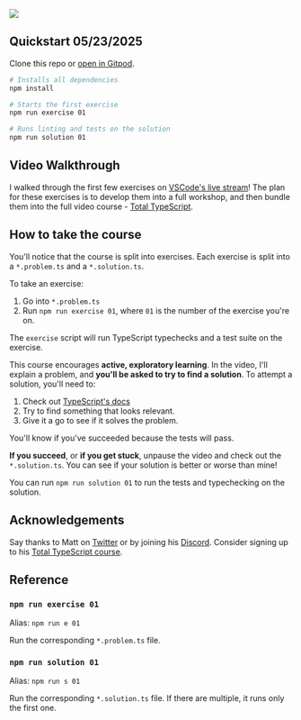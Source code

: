 
<a href="https://totaltypescript.com"><img src="./og-image.png" /></a>

## Quickstart 05/23/2025

Clone this repo or [open in Gitpod](https://gitpod.io/#https://github.com/total-typescript/beginners-typescript).

```sh
# Installs all dependencies
npm install

# Starts the first exercise
npm run exercise 01

# Runs linting and tests on the solution
npm run solution 01
```

## Video Walkthrough

I walked through the first few exercises on [VSCode's live stream](https://www.youtube.com/watch?v=p6dO9u0M7MQ)! The plan for these exercises is to develop them into a full workshop, and then bundle them into the full video course - [Total TypeScript](https://totaltypescript.com).

## How to take the course

You'll notice that the course is split into exercises. Each exercise is split into a `*.problem.ts` and a `*.solution.ts`.

To take an exercise:

1. Go into `*.problem.ts`
2. Run `npm run exercise 01`, where `01` is the number of the exercise you're on.

The `exercise` script will run TypeScript typechecks and a test suite on the exercise.

This course encourages **active, exploratory learning**. In the video, I'll explain a problem, and **you'll be asked to try to find a solution**. To attempt a solution, you'll need to:

1. Check out [TypeScript's docs](https://www.typescriptlang.org/docs/handbook/intro.html)
2. Try to find something that looks relevant.
3. Give it a go to see if it solves the problem.

You'll know if you've succeeded because the tests will pass.

**If you succeed**, or **if you get stuck**, unpause the video and check out the `*.solution.ts`. You can see if your solution is better or worse than mine!

You can run `npm run solution 01` to run the tests and typechecking on the solution.

## Acknowledgements

Say thanks to Matt on [Twitter](https://twitter.com/mattpocockuk) or by joining his [Discord](https://discord.gg/8S5ujhfTB3). Consider signing up to his [Total TypeScript course](https://totaltypescript.com).

## Reference

### `npm run exercise 01`

Alias: `npm run e 01`

Run the corresponding `*.problem.ts` file.

### `npm run solution 01`

Alias: `npm run s 01`

Run the corresponding `*.solution.ts` file. If there are multiple, it runs only the first one.
